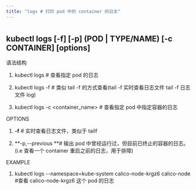 ```yaml
---
title: "logs # 打印 pod 中的 container 的日志"
---
```


#

## kubectl logs \[-f] \[-p] (POD | TYPE/NAME) \[-c CONTAINER] \[options]

语法结构

1. kubectl logs <PodName> # 查看指定 pod 的日志

2. kubectl logs -f <PodName> # 类似 tail -f 的方式查看(tail -f 实时查看日志文件 tail -f 日志文件 log)

3. kubectl logs <PodName> -c \<container_name> # 查看指定 pod 中指定容器的日志

OPTIONS

1. **-f** # 实时查看日志文件，类似于 tailf

2. **-p,--previous **# 输出 pod 中曾经运行过，但目前已终止的容器的日志。(i.e 查看一个 container 重启之前的日志，用于排障)

EXAMPLE

1. kubectl logs --namespace=kube-system calico-node-krgz6 calico-node #查看 calico-node-krgz6 这个 pod 的日志

